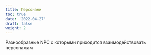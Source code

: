 ```yaml
---
title: Персонажи
toc: true
date: '2022-04-27'
draft: false
weight: 2
---
```


Разнообразные NPC с которыми приходится взаимодействовать персонажам
